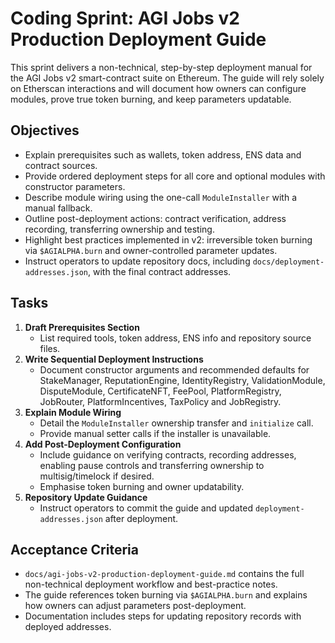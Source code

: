 # Coding Sprint: AGI Jobs v2 Production Deployment Guide

This sprint delivers a non-technical, step-by-step deployment manual for the AGI Jobs v2 smart-contract suite on Ethereum. The guide will rely solely on Etherscan interactions and will document how owners can configure modules, prove true token burning, and keep parameters updatable.

## Objectives
- Explain prerequisites such as wallets, token address, ENS data and contract sources.
- Provide ordered deployment steps for all core and optional modules with constructor parameters.
- Describe module wiring using the one-call `ModuleInstaller` with a manual fallback.
- Outline post-deployment actions: contract verification, address recording, transferring ownership and testing.
- Highlight best practices implemented in v2: irreversible token burning via `$AGIALPHA.burn` and owner-controlled parameter updates.
- Instruct operators to update repository docs, including `docs/deployment-addresses.json`, with the final contract addresses.

## Tasks
1. **Draft Prerequisites Section**
   - List required tools, token address, ENS info and repository source files.
2. **Write Sequential Deployment Instructions**
   - Document constructor arguments and recommended defaults for StakeManager, ReputationEngine, IdentityRegistry, ValidationModule, DisputeModule, CertificateNFT, FeePool, PlatformRegistry, JobRouter, PlatformIncentives, TaxPolicy and JobRegistry.
3. **Explain Module Wiring**
   - Detail the `ModuleInstaller` ownership transfer and `initialize` call.
   - Provide manual setter calls if the installer is unavailable.
4. **Add Post-Deployment Configuration**
   - Include guidance on verifying contracts, recording addresses, enabling pause controls and transferring ownership to multisig/timelock if desired.
   - Emphasise token burning and owner updatability.
5. **Repository Update Guidance**
   - Instruct operators to commit the guide and updated `deployment-addresses.json` after deployment.

## Acceptance Criteria
- `docs/agi-jobs-v2-production-deployment-guide.md` contains the full non-technical deployment workflow and best-practice notes.
- The guide references token burning via `$AGIALPHA.burn` and explains how owners can adjust parameters post-deployment.
- Documentation includes steps for updating repository records with deployed addresses.
